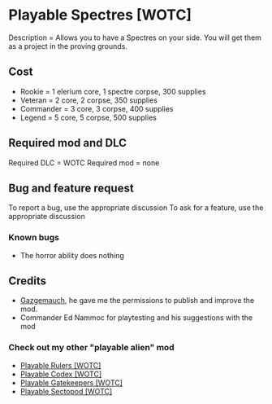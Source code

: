 # Playable Spectres [WOTC]

Description = Allows you to have a Spectres on your side. You will get them as a project in the proving grounds. 

## Cost

- Rookie =  1 elerium core, 1 spectre corpse, 300 supplies
- Veteran = 2 core, 2 corpse, 350 supplies
- Commander = 3 core, 3 corpse, 400 supplies
- Legend = 5 core, 5 corpse, 500 supplies

## Required mod and DLC

Required DLC = WOTC
Required mod = none

## Bug and feature request

To report a bug, use the appropriate discussion 
To ask for a feature, use the appropriate discussion

### Known bugs

- The horror ability does nothing

## Credits

- [Gazgemauch](https://www.nexusmods.com/xcom2/users/71160223), he gave me the permissions to publish and improve the mod.
- Commander Ed Nammoc for playtesting and his suggestions with the mod

### Check out my other "playable alien" mod

- [Playable Rulers [WOTC]](https://steamcommunity.com/sharedfiles/filedetails/?id=2823002635)
- [Playable Codex [WOTC]](https://steamcommunity.com/sharedfiles/filedetails/?id=2827187144)
- [Playable Gatekeepers [WOTC]](https://steamcommunity.com/sharedfiles/filedetails/?id=2827217224)
- [Playable Sectopod [WOTC]](https://steamcommunity.com/sharedfiles/filedetails/?id=2827534840)
